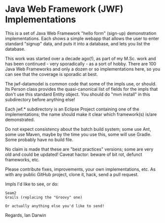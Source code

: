 Java Web Framework (JWF) Implementations
========================================

This is a set of Java Web Framework "hello form" (sign-up)
demonstration implementations. Each shows a simple webapp that
allows the user to enter standard "signup" data, and puts it
into a database, and lets you list the database.

This work was started over a decade ago(!), as part of my M.Sc. work and has been continued -
very sporadically - as a sort of hobby.  There are 100 Java Web
Frameworks and only a dozen or so implementations here, so you can see
that the coverage is sporadic at best.

The jwf-datamodel is common code that some of the impls use, or should.
Its Person class provides the quasi-canonical list of fields for
the impls that don't use this standard Entity object.
You should do "mvn install" in this subdirectory before anything else!

Each jwf.* subdirectory is an Eclipse Project containing one of the implementations;
the name should make it clear which framework(s) is/are demonstrated.

Do not expect consistency about the batch build system; some use Ant,
some use Maven, maybe by the time you use this, some will use Gradle.
Some probably have no build file.

No claim is made that these are "best practices" versions;
some are very old and could be updated! Caveat hactor: beware
of bit rot, defunct frameworks, etc.

Please contribute fixes, improvements, your own implementations, etc.
As with any public GitHub project, clone it, hack, send a pull request.

Impls I'd like to see, or do:

	Seam2
	Grails (replacing the "Groovy" one)
	
	Or actually anything else you'd like to send!
	
Regards,
Ian Darwin
